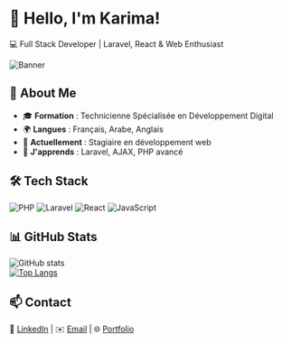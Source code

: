 # 👋 Hello, I'm Karima!  
💻 Full Stack Developer | Laravel, React & Web Enthusiast  

![Banner](https://imgur.com/exemple.png)  

## 🚀 About Me  
- 🎓 **Formation** : Technicienne Spécialisée en Développement Digital  
- 🌍 **Langues** : Français, Arabe, Anglais
- 💼 **Actuellement** : Stagiaire en développement web  
- 🌱 **J'apprends** : Laravel, AJAX, PHP avancé  

## 🛠 Tech Stack  
![PHP](https://img.shields.io/badge/PHP-777BB4?style=flat&logo=php&logoColor=white)
![Laravel](https://img.shields.io/badge/Laravel-FF2D20?style=flat&logo=laravel&logoColor=white)
![React](https://img.shields.io/badge/React-61DAFB?style=flat&logo=react&logoColor=white)
![JavaScript](https://img.shields.io/badge/JavaScript-F7DF1E?style=flat&logo=javascript&logoColor=black)

## 📊 GitHub Stats  
![GitHub stats](https://github-readme-stats.vercel.app/api?username=zweena-dev&show_icons=true&theme=dark)  
[![Top Langs](https://github-readme-stats.vercel.app/api/top-langs/?username=zweena-dev&layout=compact&theme=dark)](https://github.com/anuraghazra/github-readme-stats)

## 📫 Contact  
🔗 [LinkedIn]((https://www.linkedin.com/in/karima-chami-1a7b74283/)) | ✉️ [Email](karimachami24@gmail.com) | 🌐 [Portfolio](https://zweena.dev)
